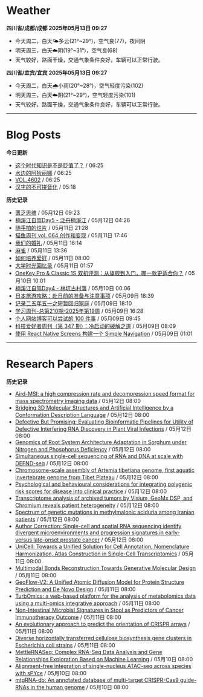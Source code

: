 # Weather
<!--qweather:start-->
**四川省/成都/成都 2025年05月13日 09:27**
- 今天周二，白天🌤️多云(21°~29°)，空气良(77)，夜间阴
- 明天周三，白天☁️阴(19°~31°)，空气良(68)
- 天气较好，路面干燥，交通气象条件良好，车辆可以正常行驶。

**四川省/宜宾/宜宾 2025年05月13日 09:27**
- 今天周二，白天🌧️小雨(20°~28°)，空气轻度污染(102)
- 明天周三，白天☁️阴(21°~29°)，空气轻度污染(101)
- 天气较好，路面干燥，交通气象条件良好，车辆可以正常行驶。
<!--qweather:end-->
---
# Blog Posts
<!--rss-blogs:start-->
**今日更新**
- [这个时代知识是不是贬值了？](http://m.wufazhuce.com/question/4363) / 06:25
- [水边的阿狄丽娜](http://m.wufazhuce.com/article/6791) / 06:25
- [VOL.4602](http://m.wufazhuce.com/one/4753) / 06:25
- [汉字的不可拼音化](https://justgoidea.com/the-impossibility-of-pinyin-for-chinese-characters/) / 05:18

**历史记录**
- [匮乏思维](https://blog.douchi.space/scarcity-mindset/) / 05月12日 09:23
- [楠溪江自驾Day5 - 泛舟楠溪江](https://blog.ops-coffee.cn/r/city-china-zhejiang-wenzhou-yongjia-nanxijiang-05.html) / 05月12日 04:26
- [随手拍的烂片](https://innei.in/notes/191) / 05月11日 21:28
- [猫鱼周刊 vol. 064 创作和变现](https://ameow.xyz/archives/weekly-064) / 05月11日 17:46
- [我们的婚礼](https://www.skyue.com/25051116.html) / 05月11日 16:14
- [麻雀](https://www.xiangshitan.com/post/3401.html) / 05月11日 13:36
- [如何培养爱好](https://yufree.cn/cn/2025/05/11/how-to-enjoy-life/) / 05月11日 08:00
- [大学时光回忆录](https://innei.in/notes/190) / 05月11日 01:57
- [OneKey Pro & Classic 1S 双机评测：从旗舰到入门，哪一款更适合你？](https://song.al/onekey) / 05月10日 10:01
- [楠溪江自驾Day4 - 林坑古村落](https://blog.ops-coffee.cn/r/city-china-zhejiang-wenzhou-yongjia-nanxijiang-04.html) / 05月10日 00:06
- [日本旅游攻略：赴日前的准备与注意事项](https://song.al/japantravel) / 05月09日 18:39
- [记录二五年五一之短暂回归家庭](https://wiki.eryajf.net/pages/ad1f6b/) / 05月09日 18:10
- [学习周刊-总第210期-2025年第19周](https://wiki.eryajf.net/pages/ff011f/) / 05月09日 16:28
- [个人网站博客可以尝试的 100 件事](https://anotherdayu.com/2025/6940/) / 05月09日 09:45
- [科技爱好者周刊（第 347 期）：冷启动的破解之道](http://www.ruanyifeng.com/blog/2025/05/weekly-issue-347.html) / 05月09日 08:09
- [使用 React Native Screens 构建一个 Simple Navigation](https://innei.in/posts/tech/build-simple-navigation-with-react-native-screens) / 05月09日 01:01
<!--rss-blogs:end-->
---
# Research Papers
<!--rss-papers:start-->
**历史记录**
- [Aird-MSI: a high compression rate and decompression speed format for mass spectrometry imaging data](https://www.biorxiv.org/content/10.1101/2025.05.07.652785v1?rss=1) / 05月12日 08:00
- [Bridging 3D Molecular Structures and Artificial Intelligence by a Conformation Description Language](https://www.biorxiv.org/content/10.1101/2025.05.07.652440v1?rss=1) / 05月12日 08:00
- [Defective But Promising: Evaluating Bioinformatic Pipelines for Utility of Defective Interfering RNA Discovery in Plant Viral Infections](https://www.biorxiv.org/content/10.1101/2025.05.09.653214v1?rss=1) / 05月12日 08:00
- [Genomics of Root System Architecture Adaptation in Sorghum under Nitrogen and Phosphorus Deficiency](https://www.biorxiv.org/content/10.1101/2025.05.07.652720v1?rss=1) / 05月12日 08:00
- [Simultaneous single-cell sequencing of RNA and DNA at scale with DEFND-seq](https://www.nature.com/articles/s41576-025-00853-y) / 05月12日 08:00
- [Chromosome-scale assembly of Artemia tibetiana genome, first aquatic invertebrate genome from Tibet Plateau](https://www.nature.com/articles/s41597-025-05136-z) / 05月12日 08:00
- [Psychological and behavioural considerations for integrating polygenic risk scores for disease into clinical practice](https://www.nature.com/articles/s41562-025-02200-x) / 05月12日 08:00
- [Transcriptome analysis of archived tumors by Visium, GeoMx DSP, and Chromium reveals patient heterogeneity](https://www.nature.com/articles/s41467-025-59005-9) / 05月12日 08:00
- [Spectrum of genetic mutations in methylmalonic aciduria among Iranian patients](https://www.nature.com/articles/s41598-025-01563-5) / 05月12日 08:00
- [Author Correction: Single-cell and spatial RNA sequencing identify divergent microenvironments and progression signatures in early- versus late-onset prostate cancer](https://www.nature.com/articles/s43587-025-00892-4) / 05月12日 08:00
- [UniCell: Towards a Unified Solution for Cell Annotation, Nomenclature Harmonization, Atlas Construction in Single-Cell Transcriptomics](https://www.biorxiv.org/content/10.1101/2025.05.06.652331v1?rss=1) / 05月11日 08:00
- [Multimodal Bonds Reconstruction Towards Generative Molecular Design](https://www.biorxiv.org/content/10.1101/2025.05.06.652517v1?rss=1) / 05月11日 08:00
- [GeoFlow-V2: A Unified Atomic Diffusion Model for Protein Structure Prediction and De Novo Design](https://www.biorxiv.org/content/10.1101/2025.05.06.652551v1?rss=1) / 05月11日 08:00
- [TurbOmics: a web-based platform for the analysis of metabolomics data using a multi-omics integrative approach](https://www.biorxiv.org/content/10.1101/2025.05.09.653072v1?rss=1) / 05月11日 08:00
- [Non-Intestinal Microbial Signatures in Stool as Predictors of Cancer Immunotherapy Outcome](https://www.biorxiv.org/content/10.1101/2025.05.07.652660v1?rss=1) / 05月11日 08:00
- [An evolutionary approach to predict the orientation of CRISPR arrays](https://www.biorxiv.org/content/10.1101/2025.05.09.653049v1?rss=1) / 05月11日 08:00
- [Diverse horizontally transferred cellulose biosynthesis gene clusters in Escherichia coli strains](https://www.biorxiv.org/content/10.1101/2025.05.09.653004v1?rss=1) / 05月11日 08:00
- [MettleRNASeq: Complex RNA-Seq Data Analysis and Gene Relationships Exploration Based on Machine Learning](https://www.biorxiv.org/content/10.1101/2025.05.06.652387v1?rss=1) / 05月10日 08:00
- [Alignment-free integration of single-nucleus ATAC-seq across species with sPYce](https://www.biorxiv.org/content/10.1101/2025.05.07.652648v1?rss=1) / 05月10日 08:00
- [mtgRNA-db: An annotated database of multi-target CRISPR-Cas9 guide-RNAs in the human genome](https://www.biorxiv.org/content/10.1101/2025.05.07.652656v1?rss=1) / 05月10日 08:00
<!--rss-papers:end-->
